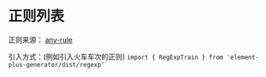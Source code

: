 # 正则列表

正则来源： [any-rule](https://github.com/any86/any-rule)

引入方式：(例如引入火车车次的正则) `import { RegExpTrain } from 'element-plus-generator/dist/regexp'`


<!-- <RegexpCom/>

<script setup>
import RegexpCom from './../../../element-plus-generator-demo/src/views/Regexp/index.vue'
</script> -->


<div v-loading="loading">
  <div class="code"  id="regexp" />
</div>


<script setup>
  import {onMounted,ref} from 'vue'
  let loading = ref(true)
  onMounted(()=>{
    let iframe = document.createElement("iframe");
    iframe.style.width = '100%'
    iframe.style.height = '19700px'
    iframe.src = "https://qq390405712.gitee.io/element-plus-generator-demo/";
    if (iframe.attachEvent) {
        iframe.attachEvent("onload", function () {
            loading.value = false
        });
    } else {
        iframe.onload = function () {
            loading.value = false
        };
    }
    document.querySelector("#regexp").appendChild(iframe);
  })
</script>
